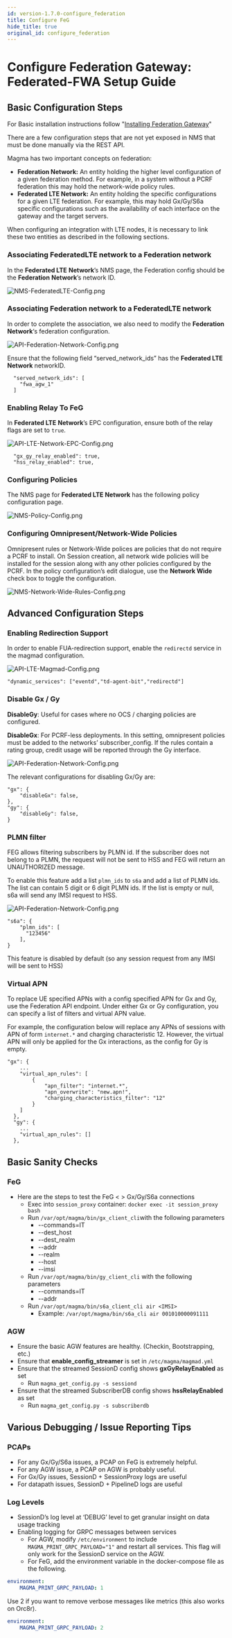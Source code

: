 ```yaml
---
id: version-1.7.0-configure_federation
title: Configure FeG
hide_title: true
original_id: configure_federation
---
```


# Configure Federation Gateway: Federated-FWA Setup Guide

## Basic Configuration Steps

For Basic installation instructions follow "[Installing Federation Gateway](../feg/deploy_install.md)"

There are a few configuration steps that are not yet exposed in NMS that must be done manually via the REST API.

Magma has two important concepts on federation:

- **Federation Network:** An entity holding the higher level configuration of a given federation method. For example, in a system without a PCRF federation this may hold the network-wide policy rules.
- **Federated LTE Network:** An entity holding the specific configurations for a given LTE federation. For example, this may hold Gx/Gy/S6a specific configurations such as the availability of each interface on the gateway and the target servers.

When configuring an integration with LTE nodes, it is necessary to link these two entities as described in the following sections.

### Associating FederatedLTE network to a Federation network

In the **Federated LTE** **Network**’s NMS page, the Federation config should be the **Federation** **Network**’s network ID.

![NMS-FederatedLTE-Config.png](../../../../readmes/assets/feg/NMS-FederatedLTE-Config.png)

### Associating Federation network to a FederatedLTE network

In order to complete the association, we also need to modify the **Federation Network**‘s federation configuration.

![API-Federation-Network-Config.png](../../../../readmes/assets/feg/API-Federation-Network-Config.png)

Ensure that the following field “served_network_ids” has the **Federated LTE** **Network** networkID.

```text
  "served_network_ids": [
    "fwa_agw_1"
  ]
```

### Enabling Relay To FeG

In **Federated LTE** **Network**’s EPC configuration, ensure both of the relay flags are set to `true`.

![API-LTE-Network-EPC-Config.png](../../../../readmes/assets/feg/API-LTE-Network-EPC-Config.png)

```text
  "gx_gy_relay_enabled": true,
  "hss_relay_enabled": true,
```

### Configuring Policies

The NMS page for  **Federated LTE Network** has the following policy configuration page.

![NMS-Policy-Config.png](../../../../readmes/assets/feg/NMS-Policy-Config.png)

### Configuring Omnipresent/Network-Wide Policies

Omnipresent rules or Network-Wide polices are policies that do not require a PCRF to install. On Session creation, all network wide policies will be installed for the session along with any other policies configured by the PCRF.
In the policy configuration’s edit dialogue, use the **Network Wide** check box to toggle the configuration.

![NMS-Network-Wide-Rules-Config.png](../../../../readmes/assets/feg/NMS-Network-Wide-Rules-Config.png)

## Advanced Configuration Steps

### Enabling Redirection Support

In order to enable FUA-redirection support, enable the `redirectd` service in the magmad configuration.

![API-LTE-Magmad-Config.png](../../../../readmes/assets/feg/API-LTE-Magmad-Config.png)

```text
"dynamic_services": ["eventd","td-agent-bit","redirectd"]
```

### Disable Gx / Gy

**DisableGy**: Useful for cases where no OCS / charging policies are configured.

**DisableGx**: For PCRF-less deployments. In this setting, omnipresent policies must be added to the networks’ subscriber_config. If the rules contain a rating group, credit usage will be reported through the Gy interface.

![API-Federation-Network-Config.png](../../../../readmes/assets/feg/API-Federation-Network-Config.png)

The relevant configurations for disabling Gx/Gy are:

```text
"gx": {
    "disableGx": false,
},
"gy": {
    "disableGy": false,
}
```

### PLMN filter

FEG allows filtering subscribers by PLMN id. If the subscriber does not belong
to a PLMN, the request will not be sent to HSS and FEG will return an
UNAUTHORIZED message.

To enable this feature add a list `plmn_ids` to `s6a` and add a list of PLMN
ids. The list can contain 5 digit or 6 digit PLMN ids. If the list is empty or
null, s6a will send any IMSI request to HSS.

![API-Federation-Network-Config.png](../../../../readmes/assets/feg/API-Federation-Network-Config.png)

```text
"s6a": {
    "plmn_ids": [
      "123456"
    ],
}
```

This feature is disabled by default (so any session request from any IMSI will be sent to HSS)

### Virtual APN

To replace UE specified APNs with a config specified APN for Gx and Gy, use the
Federation API endpoint.
Under either Gx or Gy configuration, you can specify a list of filters and
virtual APN value.

For example, the configuration below will replace any APNs of sessions with
APN of form `internet.*` and charging characteristic 12. However, the virtual
APN will only be applied for the Gx interactions, as the config for Gy is empty.

```text
"gx": {
    ...
    "virtual_apn_rules": [
        {
            "apn_filter": "internet.*",
            "apn_overwrite": "new.apn!",
            "charging_characteristics_filter": "12"
        }
    ]
  },
  "gy": {
    ...
    "virtual_apn_rules": []
  },
```

## Basic Sanity Checks

### FeG

- Here are the steps to test the FeG <  > Gx/Gy/S6a connections
    - Exec into `session_proxy` container: `docker exec -it session_proxy bash`
    - Run `/var/opt/magma/bin/gx_client_cli`with the following parameters
        - --commands=IT
        - --dest_host
        - --dest_realm
        - --addr
        - --realm
        - --host
        - --imsi
    - Run `/var/opt/magma/bin/gy_client_cli` with the following parameters
        - --commands=IT
        - --addr
    - Run `/var/opt/magma/bin/s6a_client_cli air <IMSI>`
        - Example: `/var/opt/magma/bin/s6a_cli air 001010000091111`

### AGW

- Ensure the basic AGW features are healthy. (Checkin, Bootstrapping, etc.)
- Ensure that **enable_config_streamer** is set in `/etc/magma/magmad.yml`
- Ensure that the streamed SessionD config shows **gxGyRelayEnabled** as set
    - Run `magma_get_config.py -s sessiond`
- Ensure that the streamed SubscriberDB config shows **hssRelayEnabled** as set
    - Run `magma_get_config.py -s subscriberdb`

## Various Debugging / Issue Reporting Tips

### PCAPs

- For any Gx/Gy/S6a issues, a PCAP on FeG is extremely helpful.
- For any AGW issue, a PCAP on AGW is probably useful.
- For Gx/Gy issues, SessionD + SessionProxy logs are useful
- For datapath issues, SessionD + PipelineD logs are useful

### Log Levels

- SessionD’s log level at ‘DEBUG’ level to get granular insight on data usage tracking
- Enabling logging for GRPC messages between services
    - For AGW, modify `/etc/environment` to include `MAGMA_PRINT_GRPC_PAYLOAD="1"` and restart all services. This flag will only work for the SessionD service on the AGW.
    - For FeG, add the environment variable in the docker-compose file as the following.

```yaml
environment:
    MAGMA_PRINT_GRPC_PAYLOAD: 1
```

Use 2 if you want to remove verbose messages like metrics
(this also works on Orc8r).

```yaml
environment:
    MAGMA_PRINT_GRPC_PAYLOAD: 2
```
